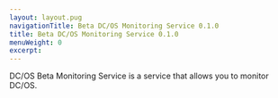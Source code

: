 ```yaml
---
layout: layout.pug
navigationTitle: Beta DC/OS Monitoring Service 0.1.0
title: Beta DC/OS Monitoring Service 0.1.0
menuWeight: 0
excerpt:
---
```


DC/OS Beta Monitoring Service is a service that allows you to monitor DC/OS.

